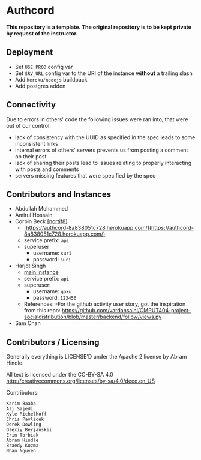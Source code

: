 # Authcord
**This repository is a template. The original repository is to be kept private by request of the instructor.**
## Deployment

- Set `USE_PROD` config var
- Set `SRV_URL` config var to the URI of the instance __without__ a trailing slash
- Add `heroku/nodejs` buildpack
- Add postgres addon

## Connectivity
Due to errors in others' code the following issues were ran into, that were out of our control:
- lack of consistency with the UUID as specified in the spec leads to some inconsistent links
- internal errors of others' servers prevents us from posting a comment on their post
- lack of sharing their posts lead to issues relating to properly interacting with posts and comments
- servers missing features that were specified by the spec

## Contributors and Instances
- Abdullah Mohammed
- Amirul Hossain
- Corbin Beck [[nortif8](https://github.com/nortif8)]
  - [https://authcord-8a838051c728.herokuapp.com/](https://authcord-8a838051c728.herokuapp.com/)
  - service prefix: `api`
  - superuser
      - username: `suri`
      - password: `suri`
- Harjot Singh
    - [main instance](https://authcord1399-8a8b104296b1.herokuapp.com/)
    - service prefix: `api`
    - superuser:
        - username: `goku`
        - password: `123456`
    - References:
        -For the github activity user story, got the inspiration from this repo: https://github.com/vardansaini/CMPUT404-project-socialdistribution/blob/master/backend/follow/views.py
- Sam Chan

## Contributors / Licensing

Generally everything is LICENSE'D under the Apache 2 license by Abram Hindle.

All text is licensed under the CC-BY-SA 4.0 http://creativecommons.org/licenses/by-sa/4.0/deed.en_US

Contributors:

    Karim Baaba
    Ali Sajedi
    Kyle Richelhoff
    Chris Pavlicek
    Derek Dowling
    Olexiy Berjanskii
    Erin Torbiak
    Abram Hindle
    Braedy Kuzma
    Nhan Nguyen 
